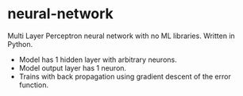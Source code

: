 # neural-network
Multi Layer Perceptron neural network with no ML libraries. Written in Python.

* Model has 1 hidden layer with arbitrary neurons.
* Model output layer has 1 neuron.
* Trains with back propagation using gradient descent of the error function.
